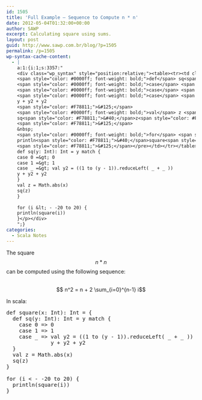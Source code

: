 ```yaml
---
id: 1505
title: 'Full Example — Sequence to Compute n * n'
date: 2012-05-04T01:32:00+00:00
author: SAWP
excerpt: Calculating square using sums.
layout: post
guid: http://www.sawp.com.br/blog/?p=1505
permalink: /p=1505
wp-syntax-cache-content:
  - |
    a:1:{i:1;s:3357:"
    <div class="wp_syntax" style="position:relative;"><table><tr><td class="code"><pre class="scala" style="font-family:monospace;"><span style="color: #0000ff; font-weight: bold;">def</span> square<span style="color: #F78811;">&#40;</span>x<span style="color: #000080;">:</span> Int<span style="color: #F78811;">&#41;</span><span style="color: #000080;">:</span> Int <span style="color: #000080;">=</span> <span style="color: #F78811;">&#123;</span>
    <span style="color: #0000ff; font-weight: bold;">def</span> sq<span style="color: #F78811;">&#40;</span>y<span style="color: #000080;">:</span> Int<span style="color: #F78811;">&#41;</span><span style="color: #000080;">:</span> Int <span style="color: #000080;">=</span> y <span style="color: #0000ff; font-weight: bold;">match</span> <span style="color: #F78811;">&#123;</span>
    <span style="color: #0000ff; font-weight: bold;">case</span> <span style="color: #F78811;">0</span> <span style="color: #000080;">=&gt;</span> <span style="color: #F78811;">0</span>
    <span style="color: #0000ff; font-weight: bold;">case</span> <span style="color: #F78811;">1</span> <span style="color: #000080;">=&gt;</span> <span style="color: #F78811;">1</span>
    <span style="color: #0000ff; font-weight: bold;">case</span> <span style="color: #000080;">_</span> <span style="color: #000080;">=&gt;</span> <span style="color: #0000ff; font-weight: bold;">val</span> y2 <span style="color: #000080;">=</span> <span style="color: #F78811;">&#40;</span><span style="color: #F78811;">&#40;</span><span style="color: #F78811;">1</span> to <span style="color: #F78811;">&#40;</span>y - <span style="color: #F78811;">1</span><span style="color: #F78811;">&#41;</span><span style="color: #F78811;">&#41;</span>.<span style="color: #000000;">reduceLeft</span><span style="color: #F78811;">&#40;</span> <span style="color: #000080;">_</span> + <span style="color: #000080;">_</span> <span style="color: #F78811;">&#41;</span><span style="color: #F78811;">&#41;</span>
    y + y2 + y2
    <span style="color: #F78811;">&#125;</span>
    <span style="color: #0000ff; font-weight: bold;">val</span> z <span style="color: #000080;">=</span> Math.<span style="color: #000000;">abs</span><span style="color: #F78811;">&#40;</span>x<span style="color: #F78811;">&#41;</span>
    sq<span style="color: #F78811;">&#40;</span>z<span style="color: #F78811;">&#41;</span>
    <span style="color: #F78811;">&#125;</span>
    &nbsp;
    <span style="color: #0000ff; font-weight: bold;">for</span> <span style="color: #F78811;">&#40;</span>i <span style="color: #000080;">&lt;</span> - -<span style="color: #F78811;">20</span> to <span style="color: #F78811;">20</span><span style="color: #F78811;">&#41;</span> <span style="color: #F78811;">&#123;</span>
    println<span style="color: #F78811;">&#40;</span>square<span style="color: #F78811;">&#40;</span>i<span style="color: #F78811;">&#41;</span><span style="color: #F78811;">&#41;</span>
    <span style="color: #F78811;">&#125;</span></pre></td></tr></table><p class="theCode" style="display:none;">def square(x: Int): Int = {
    def sq(y: Int): Int = y match {
    case 0 =&gt; 0
    case 1 =&gt; 1
    case _ =&gt; val y2 = ((1 to (y - 1)).reduceLeft( _ + _ ))
    y + y2 + y2
    }
    val z = Math.abs(x)
    sq(z)
    }
    
    for (i &lt; - -20 to 20) {
    println(square(i))
    }</p></div>
    ";}
categories:
  - Scala Notes
---
```

The square $$n*n$$ can be computed using the following sequence:
  


<center>
  <br /> $$ n^2 = n + 2 \sum_{i=0}^{n-1} i$$<br />
</center>

In scala:

<pre lang="scala">def square(x: Int): Int = {
  def sq(y: Int): Int = y match {
    case 0 => 0
    case 1 => 1
    case _ => val y2 = ((1 to (y - 1)).reduceLeft( _ + _ ))
              y + y2 + y2
  }
  val z = Math.abs(x)
  sq(z)
}

for (i &lt; - -20 to 20) {
  println(square(i))
}</pre>
